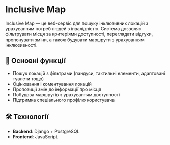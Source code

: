 # Inclusive Map

Inclusive Map — це веб-сервіс для пошуку інклюзивних локацій з урахуванням потреб людей з інвалідністю. 
Система дозволяє фільтрувати місця за критеріями доступності, переглядати відгуки, пропонувати зміни, а також будувати маршрути з урахуванням інклюзивності.

## 🎯 Основні функції
- Пошук локацій з фільтрами (пандуси, тактильні елементи, адаптовані туалети тощо)
- Оцінювання і коментування локацій
- Пропозиції змін до інформації про місця
- Побудова маршрутів з урахуванням доступності
- Підтримка спеціального профілю користувача

## 🛠️ Технології
- **Backend**: Django + PostgreSQL
- **Frontend**: JavaScript

